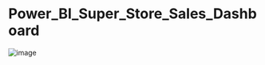 # Power_BI_Super_Store_Sales_Dashboard

![image](https://github.com/Sahariya55/Power_BI_Super_Store_Sales_Dashboard/assets/110410224/676021b3-8569-4f74-9e92-bc95b591ff34)

